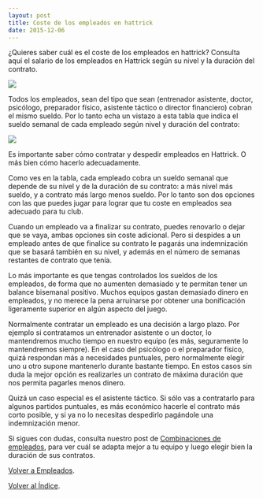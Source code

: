 ```yaml
---
layout: post
title: Coste de los empleados en hattrick
date: 2015-12-06
---
```


¿Quieres saber cuál es el coste de los empleados en hattrick? Consulta aquí el salario de los empleados en Hattrick según su nivel y la duración del contrato.

![](http://i.imgur.com/UZ6Cx1G.jpg)

Todos los empleados, sean del tipo que sean (entrenador asistente, doctor, psicólogo, preparador físico, asistente táctico o director financiero) cobran el mismo sueldo. Por lo tanto echa un vistazo a esta tabla que indica el sueldo semanal de cada empleado según nivel y duración del contrato:

![](http://i.imgur.com/ia06Xgb.png)

Es importante saber cómo contratar y despedir empleados en Hattrick. O más bien cómo hacerlo adecuadamente.

Como ves en la tabla, cada empleado cobra un sueldo semanal que depende de su nivel y de la duración de su contrato: a más nivel más sueldo, y a contrato más largo menos sueldo. Por lo tanto son dos opciones con las que puedes jugar para lograr que tu coste en empleados sea adecuado para tu club.

Cuando un empleado va a finalizar su contrato, puedes renovarlo o dejar que se vaya, ambas opciones sin coste adicional. Pero si despides a un empleado antes de que finalice su contrato le pagarás una indemnización que se basará también en su nivel, y además en el número de semanas restantes de contrato que tenía.

Lo más importante es que tengas controlados los sueldos de los empleados, de forma que no aumenten demasiado y te permitan tener un balance bisemanal positivo. Muchos equipos gastan demasiado dinero en empleados, y no merece la pena arruinarse por obtener una bonificación ligeramente superior en algún aspecto del juego.

Normalmente contratar un empleado es una decisión a largo plazo. Por ejemplo si contratamos un entrenador asistente o un doctor, lo mantendremos mucho tiempo en nuestro equipo (es más, seguramente lo mantendremos siempre). En el caso del psicólogo o el preparador físico, quizá respondan más a necesidades puntuales, pero normalmente elegir uno u otro supone mantenerlo durante bastante tiempo. En estos casos sin duda la mejor opción es realizarles un contrato de máxima duración que nos permita pagarles menos dinero.

Quizá un caso especial es el asistente táctico. Si sólo vas a contratarlo para algunos partidos puntuales, es más económico hacerle el contrato más corto posible, y si ya no lo necesitas despedirlo pagándole una indemnización menor.

Si sigues con dudas, consulta nuestro post de [Combinaciones de empleados](http://www.guiaocerin.com/es/combinaciones-de-empleados-en-hattrick/), para ver cuál se adapta mejor a tu equipo y luego elegir bien la duración de sus contratos.

[Volver a Empleados](http://www.guiaocerin.com/es/empleados-en-hattrick/).

[Volver al Índice](http://www.guiaocerin.com/es/indice/).
